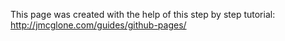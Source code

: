 This page was created with the help of this step by step tutorial:
http://jmcglone.com/guides/github-pages/